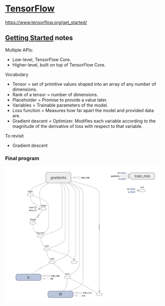 # [TensorFlow](https://www.tensorflow.org/)

https://www.tensorflow.org/get_started/

## [Getting Started](https://www.tensorflow.org/get_started/get_started) notes

Multiple APIs:

- Low-level, TensorFlow Core.
- Higher-level, built on top of TensorFlow Core.

Vocabulary

- Tensor = set of primitive values shaped into an array of any number of dimensions.
- Rank of a tensor = number of dimensions.
- Placeholder = Promise to provide a value later.
- Variables = Trainable parameters of the model.
- Loss function = Measures how far apart the model and provided data are.
- Gradient descent = Optimizer. Modifies each variable according to the magnitude of the derivative of loss with respect to that variable.

To revisit

- Gradient descent

### Final program

![TensorBoard diagram](getting_started_final.png)
